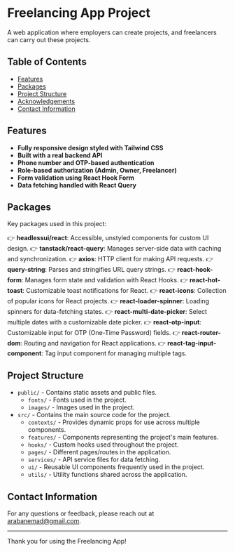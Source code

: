 # Freelancing App Project

A web application where employers can create projects, and freelancers can carry out these projects.

## Table of Contents

- [Features](#features)
- [Packages](#packages)
- [Project Structure](#project-structure)
- [Acknowledgements](#acknowledgements)
- [Contact Information](#contact-information)

## Features

- **Fully responsive design styled with Tailwind CSS**
- **Built with a real backend API**
- **Phone number and OTP-based authentication**
- **Role-based authorization (Admin, Owner, Freelancer)**
- **Form validation using React Hook Form**
- **Data fetching handled with React Query**

## Packages

Key packages used in this project:

👉 **headlessui/react**: Accessible, unstyled components for custom UI design.
👉 **tanstack/react-query**: Manages server-side data with caching and synchronization.
👉 **axios**: HTTP client for making API requests.
👉 **query-string**: Parses and stringifies URL query strings.
👉 **react-hook-form**: Manages form state and validation with React Hooks.
👉 **react-hot-toast**: Customizable toast notifications for React.
👉 **react-icons**: Collection of popular icons for React projects.
👉 **react-loader-spinner**: Loading spinners for data-fetching states.
👉 **react-multi-date-picker**: Select multiple dates with a customizable date picker.
👉 **react-otp-input**: Customizable input for OTP (One-Time Password) fields.
👉 **react-router-dom**: Routing and navigation for React applications.
👉 **react-tag-input-component**: Tag input component for managing multiple tags.

## Project Structure

- `public/` - Contains static assets and public files.
  - `fonts/` - Fonts used in the project.
  - `images/` - Images used in the project.
- `src/` - Contains the main source code for the project.
  - `contexts/` - Provides dynamic props for use across multiple components.
  - `features/` - Components representing the project's main features.
  - `hooks/` - Custom hooks used throughout the project.
  - `pages/` - Different pages/routes in the application.
  - `services/` - API service files for data fetching.
  - `ui/` - Reusable UI components frequently used in the project.
  - `utils/` - Utility functions shared across the application.

## Contact Information

For any questions or feedback, please reach out at [arabanemad@gmail.com](mailto:arabanemad@gmail.com).

---

Thank you for using the Freelancing App!
